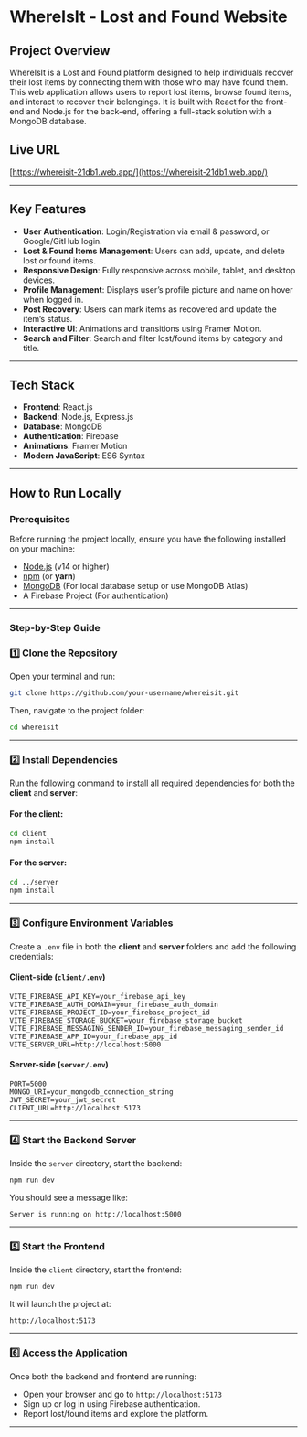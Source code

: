 
# WhereIsIt - Lost and Found Website  

## Project Overview  

WhereIsIt is a Lost and Found platform designed to help individuals recover their lost items by connecting them with those who may have found them. This web application allows users to report lost items, browse found items, and interact to recover their belongings. It is built with React for the front-end and Node.js for the back-end, offering a full-stack solution with a MongoDB database.  

## Live URL  
[https://whereisit-21db1.web.app/](https://whereisit-21db1.web.app/)  

---

## Key Features  

- **User Authentication**: Login/Registration via email & password, or Google/GitHub login.  
- **Lost & Found Items Management**: Users can add, update, and delete lost or found items.  
- **Responsive Design**: Fully responsive across mobile, tablet, and desktop devices.  
- **Profile Management**: Displays user’s profile picture and name on hover when logged in.  
- **Post Recovery**: Users can mark items as recovered and update the item’s status.  
- **Interactive UI**: Animations and transitions using Framer Motion.  
- **Search and Filter**: Search and filter lost/found items by category and title.  

---

## Tech Stack  

- **Frontend**: React.js  
- **Backend**: Node.js, Express.js  
- **Database**: MongoDB  
- **Authentication**: Firebase  
- **Animations**: Framer Motion  
- **Modern JavaScript**: ES6 Syntax  

---

## How to Run Locally  

### Prerequisites  

Before running the project locally, ensure you have the following installed on your machine:  

- [Node.js](https://nodejs.org/en/) (v14 or higher)  
- [npm](https://www.npmjs.com/) (or **yarn**)  
- [MongoDB](https://www.mongodb.com/try/download/community) (For local database setup or use MongoDB Atlas)  
- A Firebase Project (For authentication)  

---

### Step-by-Step Guide  

### 1️⃣ Clone the Repository  
Open your terminal and run:  

```sh
git clone https://github.com/your-username/whereisit.git
```

Then, navigate to the project folder:  

```sh
cd whereisit
```

---

### 2️⃣ Install Dependencies  
Run the following command to install all required dependencies for both the **client** and **server**:  

#### For the client:  

```sh
cd client
npm install
```

#### For the server:  

```sh
cd ../server
npm install
```

---

### 3️⃣ Configure Environment Variables  

Create a `.env` file in both the **client** and **server** folders and add the following credentials:  

#### **Client-side (`client/.env`)**  

```env
VITE_FIREBASE_API_KEY=your_firebase_api_key
VITE_FIREBASE_AUTH_DOMAIN=your_firebase_auth_domain
VITE_FIREBASE_PROJECT_ID=your_firebase_project_id
VITE_FIREBASE_STORAGE_BUCKET=your_firebase_storage_bucket
VITE_FIREBASE_MESSAGING_SENDER_ID=your_firebase_messaging_sender_id
VITE_FIREBASE_APP_ID=your_firebase_app_id
VITE_SERVER_URL=http://localhost:5000
```

#### **Server-side (`server/.env`)**  

```env
PORT=5000
MONGO_URI=your_mongodb_connection_string
JWT_SECRET=your_jwt_secret
CLIENT_URL=http://localhost:5173
```

---

### 4️⃣ Start the Backend Server  

Inside the `server` directory, start the backend:  

```sh
npm run dev
```

You should see a message like:  

```
Server is running on http://localhost:5000
```

---

### 5️⃣ Start the Frontend  

Inside the `client` directory, start the frontend:  

```sh
npm run dev
```

It will launch the project at:  

```
http://localhost:5173
```

---

### 6️⃣ Access the Application  
Once both the backend and frontend are running:  

- Open your browser and go to `http://localhost:5173`  
- Sign up or log in using Firebase authentication.  
- Report lost/found items and explore the platform.  

---
